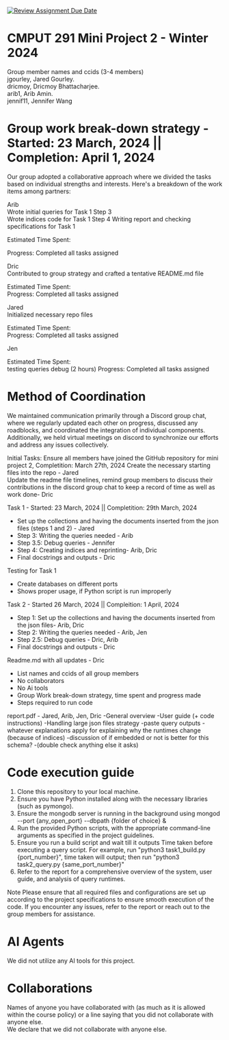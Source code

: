 [![Review Assignment Due Date](https://classroom.github.com/assets/deadline-readme-button-24ddc0f5d75046c5622901739e7c5dd533143b0c8e959d652212380cedb1ea36.svg)](https://classroom.github.com/a/Fozs_Okj)
# CMPUT 291 Mini Project 2 - Winter 2024  
Group member names and ccids (3-4 members)  
  jgourley, Jared Gourley. <br />
  dricmoy, Dricmoy Bhattacharjee.  <br />
  arib1, Arib Amin. <br />
  jennif11, Jennifer Wang <br />

# Group work break-down strategy - Started: 23 March, 2024 || Completion: April 1, 2024
Our group adopted a collaborative approach where we divided the tasks based on individual strengths and interests. Here's a breakdown of the work items among partners:

Arib <br />
Wrote initial queries for Task 1 Step 3 <br />
Wrote indices code for Task 1 Step 4
Writing report and checking specifications for Task 1

Estimated Time Spent: <br />

Progress: Completed all tasks assigned

Dric <br />
Contributed to group strategy and crafted a tentative README.md file <br />

Estimated Time Spent: <br />
Progress: Completed all tasks assigned

Jared <br />
Initialized necessary repo files

Estimated Time Spent: <br />
Progress: Completed all tasks assigned

Jen <br />

Estimated Time Spent: <br />
testing queries debug (2 hours)
Progress: Completed all tasks assigned  <br />

# Method of Coordination 
We maintained communication primarily through a Discord group chat, where we regularly updated each other on progress, discussed any roadblocks, and coordinated the integration of individual components. Additionally, we held virtual meetings on discord to synchronize our efforts and address any issues collectively. 

Initial Tasks:
Ensure all members have joined the GitHub repository for mini project 2, Completition: March 27th, 2024
Create the necessary starting files into the repo - Jared <br />
Update the readme file timelines, remind group members to discuss their contributions in the discord group chat to keep a record of time as well as work done- Dric <br />

Task 1 - Started: 23 March, 2024 || Completition: 29th March, 2024<br />
- Set up the collections and having the documents inserted from the json files (steps 1 and 2) - Jared <br />
- Step 3: Writing the queries needed - Arib <br />
- Step 3.5: Debug queries - Jennifer <br />
- Step 4: Creating indices and reprinting- Arib, Dric <br />
- Final docstrings and outputs - Dric <br /> 

Testing for Task 1 <br />
- Create databases on different ports <br />
- Shows proper usage, if Python script is run improperly <br />

Task 2 - Started 26 March, 2024 || Compleition: 1 April, 2024 <br />
- Step 1: Set up the collections and having the documents inserted from the json files- Arib, Dric <br />
- Step 2: Writing the queries needed - Arib, Jen <br />
- Step 2.5: Debug queries - Dric, Arib <br />
- Final docstrings and outputs - Dric <br /> 

Readme.md with all updates - Dric
- List names and ccids of all group members
- No collaborators
- No Ai tools
- Group Work break-down strategy, time spent and progress made
- Steps required to run code

report.pdf - Jared, Arib, Jen, Dric
-General overview
-User guide (+ code instructions)
-Handling large json files strategy
-paste query outputs
-whatever explanations apply for explaining why the runtimes change (because of indices)
-discussion of if embedded or not is better for this schema?
-(double check anything else it asks)

# Code execution guide
1. Clone this repository to your local machine. <br />
2. Ensure you have Python installed along with the necessary libraries (such as pymongo). <br />
3. Ensure the mongodb server is running in the background using mongod --port {any_open_port} --dbpath {folder of choice} & <br />
4. Run the provided Python scripts, with the appropriate command-line arguments as specified in the project guidelines. <br />
5. Ensure you run a build script and wait till it outputs Time taken before executing a query script. For example, run "python3 task1_build.py {port_number}", time taken will output; then run "python3 task2_query.py {same_port_number}" <br />
6. Refer to the report for a comprehensive overview of the system, user guide, and analysis of query runtimes.

Note
Please ensure that all required files and configurations are set up according to the project specifications to ensure smooth execution of the code. If you encounter any issues, refer to the report or reach out to the group members for assistance.

# AI Agents
We did not utilize any AI tools for this project.

# Collaborations
Names of anyone you have collaborated with (as much as it is allowed within the course policy) or a line saying that you did not collaborate with anyone else.  
We declare that we did not collaborate with anyone else.

